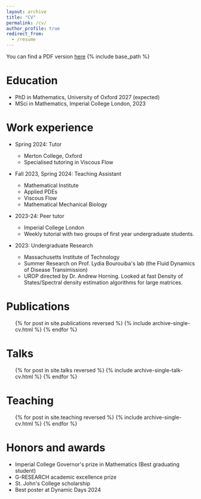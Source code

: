 ```yaml
---
layout: archive
title: "CV"
permalink: /cv/
author_profile: true
redirect_from:
  - /resume
---
```


You can find a PDF version [here](/files/CV_academic.pdf)
{% include base_path %}

Education
======
* PhD in Mathematics, University of Oxford 2027 (expected)
* MSci in Mathematics, Imperial College London, 2023

Work experience
======
* Spring 2024: Tutor
  * Merton College, Oxford
  * Specialised tutoring in Viscous Flow

* Fall 2023, Spring 2024: Teaching Assistant
  * Mathematical Institute
  * Applied PDEs
  * Viscous Flow
  * Mathematical Mechanical Biology

* 2023-24: Peer tutor
  * Imperial College London
  * Weekly tutorial with two groups of first year undergraduate students.

* 2023: Undergraduate Research
  * Massachusetts Institute of Technology
  * Summer Research on Prof. Lydia Bourouiba's lab (the Fluid Dynamics of Disease Transimission)
  * UROP directed by Dr. Andrew Horning. Looked at fast Density of States/Spectral density estimation algorithms for large matrices. 
  


Publications
======
  <ul>{% for post in site.publications reversed %}
    {% include archive-single-cv.html %}
  {% endfor %}</ul>
  
Talks
======
  <ul>{% for post in site.talks reversed %}
    {% include archive-single-talk-cv.html  %}
  {% endfor %}</ul>
  
Teaching
======
  <ul>{% for post in site.teaching reversed %}
    {% include archive-single-cv.html %}
  {% endfor %}</ul>
  
Honors and awards
======
* Imperial College Governor's prize in Mathematics (Best graduating student)
* G-RESEARCH academic excellence prize
* St. John's College scholarship
* Best poster at Dynamic Days 2024
